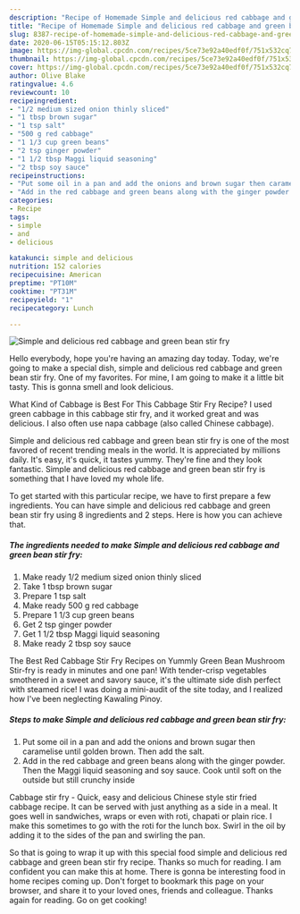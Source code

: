 ```yaml
---
description: "Recipe of Homemade Simple and delicious red cabbage and green bean stir fry"
title: "Recipe of Homemade Simple and delicious red cabbage and green bean stir fry"
slug: 8387-recipe-of-homemade-simple-and-delicious-red-cabbage-and-green-bean-stir-fry
date: 2020-06-15T05:15:12.803Z
image: https://img-global.cpcdn.com/recipes/5ce73e92a40edf0f/751x532cq70/simple-and-delicious-red-cabbage-and-green-bean-stir-fry-recipe-main-photo.jpg
thumbnail: https://img-global.cpcdn.com/recipes/5ce73e92a40edf0f/751x532cq70/simple-and-delicious-red-cabbage-and-green-bean-stir-fry-recipe-main-photo.jpg
cover: https://img-global.cpcdn.com/recipes/5ce73e92a40edf0f/751x532cq70/simple-and-delicious-red-cabbage-and-green-bean-stir-fry-recipe-main-photo.jpg
author: Olive Blake
ratingvalue: 4.6
reviewcount: 10
recipeingredient:
- "1/2 medium sized onion thinly sliced"
- "1 tbsp brown sugar"
- "1 tsp salt"
- "500 g red cabbage"
- "1 1/3 cup green beans"
- "2 tsp ginger powder"
- "1 1/2 tbsp Maggi liquid seasoning"
- "2 tbsp soy sauce"
recipeinstructions:
- "Put some oil in a pan and add the onions and brown sugar then caramelise until golden brown. Then add the salt."
- "Add in the red cabbage and green beans along with the ginger powder. Then the Maggi liquid seasoning and soy sauce. Cook until soft on the outside but still crunchy inside"
categories:
- Recipe
tags:
- simple
- and
- delicious

katakunci: simple and delicious 
nutrition: 152 calories
recipecuisine: American
preptime: "PT10M"
cooktime: "PT31M"
recipeyield: "1"
recipecategory: Lunch

---
```



![Simple and delicious red cabbage and green bean stir fry](https://img-global.cpcdn.com/recipes/5ce73e92a40edf0f/751x532cq70/simple-and-delicious-red-cabbage-and-green-bean-stir-fry-recipe-main-photo.jpg)

Hello everybody, hope you're having an amazing day today. Today, we're going to make a special dish, simple and delicious red cabbage and green bean stir fry. One of my favorites. For mine, I am going to make it a little bit tasty. This is gonna smell and look delicious.

What Kind of Cabbage is Best For This Cabbage Stir Fry Recipe? I used green cabbage in this cabbage stir fry, and it worked great and was delicious. I also often use napa cabbage (also called Chinese cabbage).

Simple and delicious red cabbage and green bean stir fry is one of the most favored of recent trending meals in the world. It is appreciated by millions daily. It's easy, it's quick, it tastes yummy. They're fine and they look fantastic. Simple and delicious red cabbage and green bean stir fry is something that I have loved my whole life.


To get started with this particular recipe, we have to first prepare a few ingredients. You can have simple and delicious red cabbage and green bean stir fry using 8 ingredients and 2 steps. Here is how you can achieve that.

<!--inarticleads1-->

##### The ingredients needed to make Simple and delicious red cabbage and green bean stir fry:

1. Make ready 1/2 medium sized onion thinly sliced
1. Take 1 tbsp brown sugar
1. Prepare 1 tsp salt
1. Make ready 500 g red cabbage
1. Prepare 1 1/3 cup green beans
1. Get 2 tsp ginger powder
1. Get 1 1/2 tbsp Maggi liquid seasoning
1. Make ready 2 tbsp soy sauce


The Best Red Cabbage Stir Fry Recipes on Yummly Green Bean Mushroom Stir-fry is ready in minutes and one pan! With tender-crisp vegetables smothered in a sweet and savory sauce, it&#39;s the ultimate side dish perfect with steamed rice! I was doing a mini-audit of the site today, and I realized how I&#39;ve been neglecting Kawaling Pinoy. 

<!--inarticleads2-->

##### Steps to make Simple and delicious red cabbage and green bean stir fry:

1. Put some oil in a pan and add the onions and brown sugar then caramelise until golden brown. Then add the salt.
1. Add in the red cabbage and green beans along with the ginger powder. Then the Maggi liquid seasoning and soy sauce. Cook until soft on the outside but still crunchy inside


Cabbage stir fry - Quick, easy and delicious Chinese style stir fried cabbage recipe. It can be served with just anything as a side in a meal. It goes well in sandwiches, wraps or even with roti, chapati or plain rice. I make this sometimes to go with the roti for the lunch box. Swirl in the oil by adding it to the sides of the pan and swirling the pan. 

So that is going to wrap it up with this special food simple and delicious red cabbage and green bean stir fry recipe. Thanks so much for reading. I am confident you can make this at home. There is gonna be interesting food in home recipes coming up. Don't forget to bookmark this page on your browser, and share it to your loved ones, friends and colleague. Thanks again for reading. Go on get cooking!
